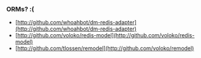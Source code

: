 ### ORMs? :(

* [http://github.com/whoahbot/dm-redis-adapter](http://github.com/whoahbot/dm-redis-adapter)
* [http://github.com/voloko/redis-model](http://github.com/voloko/redis-model)
* [http://github.com/tlossen/remodel](http://github.com/voloko/remodel)

